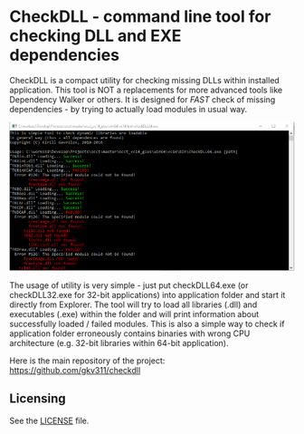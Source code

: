 CheckDLL - command line tool for checking DLL and EXE dependencies
=================================

CheckDLL is a compact utility for checking missing DLLs within installed application.
This tool is NOT a replacements for more advanced tools like Dependency Walker or others.
It is designed for *FAST* check of missing dependencies - by trying to actually load modules in usual way.

![checkDLL screenshot](/checkdll_screenshot.png)

The usage of utility is very simple - just put checkDLL64.exe (or checkDLL32.exe for 32-bit applications) into application folder and start it directly from Explorer.
The tool will try to load all libraries (.dll) and executables (.exe) within the folder and will print information about successfully loaded / failed modules.
This is also a simple way to check if application folder erroneously contains binaries with wrong CPU architecture (e.g. 32-bit libraries within 64-bit application).

Here is the main repository of the project:<br/>
https://github.com/gkv311/checkdll

## Licensing

See the [LICENSE](LICENSE.txt) file.
